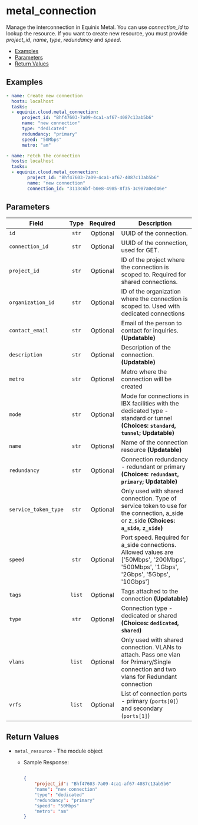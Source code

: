 # metal_connection

Manage the interconnection in Equinix Metal. You can use *connection_id* to lookup the resource. If you want to create new resource, you must provide *project_id*, *name*, *type*, *redundancy* and *speed*.


- [Examples](#examples)
- [Parameters](#parameters)
- [Return Values](#return-values)

## Examples

```yaml
- name: Create new connection
  hosts: localhost
  tasks:
  - equinix.cloud.metal_connection:
      project_id: "Bhf47603-7a09-4ca1-af67-4087c13ab5b6"
      name: "new connection"
      type: "dedicated"
      redundancy: "primary"
      speed: "50Mbps"
      metro: "am"

```

```yaml
- name: Fetch the connection
  hosts: localhost
  tasks:     
  - equinix.cloud.metal_connection:
        project_id: "Bhf47603-7a09-4ca1-af67-4087c13ab5b6"
        name: "new connection"
        connection_id: "3113c6bf-b0e8-4985-8f35-3c987a0ed46e"

```










## Parameters

| Field     | Type | Required | Description                                                                  |
|-----------|------|----------|------------------------------------------------------------------------------|
| `id` | <center>`str`</center> | <center>Optional</center> | UUID of the connection.   |
| `connection_id` | <center>`str`</center> | <center>Optional</center> | UUID of the connection, used for GET.   |
| `project_id` | <center>`str`</center> | <center>Optional</center> | ID of the project where the connection is scoped to. Required for shared connections.   |
| `organization_id` | <center>`str`</center> | <center>Optional</center> | ID of the organization where the connection is scoped to. Used with dedicated connections   |
| `contact_email` | <center>`str`</center> | <center>Optional</center> | Email of the person to contact for inquiries.  **(Updatable)** |
| `description` | <center>`str`</center> | <center>Optional</center> | Description of the connection.  **(Updatable)** |
| `metro` | <center>`str`</center> | <center>Optional</center> | Metro where the connection will be created   |
| `mode` | <center>`str`</center> | <center>Optional</center> | Mode for connections in IBX facilities with the dedicated type - standard or tunnel  **(Choices: `standard`, `tunnel`; Updatable)** |
| `name` | <center>`str`</center> | <center>Optional</center> | Name of the connection resource  **(Updatable)** |
| `redundancy` | <center>`str`</center> | <center>Optional</center> | Connection redundancy - redundant or primary  **(Choices: `redundant`, `primary`; Updatable)** |
| `service_token_type` | <center>`str`</center> | <center>Optional</center> | Only used with shared connection. Type of service token to use for the connection, a_side or z_side  **(Choices: `a_side`, `z_side`)** |
| `speed` | <center>`str`</center> | <center>Optional</center> | Port speed. Required for a_side connections. Allowed values are ['50Mbps', '200Mbps', '500Mbps', '1Gbps', '2Gbps', '5Gbps', '10Gbps']   |
| `tags` | <center>`list`</center> | <center>Optional</center> | Tags attached to the connection  **(Updatable)** |
| `type` | <center>`str`</center> | <center>Optional</center> | Connection type - dedicated or shared  **(Choices: `dedicated`, `shared`)** |
| `vlans` | <center>`list`</center> | <center>Optional</center> | Only used with shared connection. VLANs to attach. Pass one vlan for Primary/Single connection and two vlans for Redundant connection   |
| `vrfs` | <center>`list`</center> | <center>Optional</center> | List of connection ports - primary (`ports[0]`) and secondary (`ports[1]`)   |






## Return Values

- `metal_resource` - The module object

    - Sample Response:
        ```json
        
        {
            "project_id": "Bhf47603-7a09-4ca1-af67-4087c13ab5b6"
            "name": "new connection"
            "type": "dedicated"
            "redundancy": "primary"
            "speed": "50Mbps"
            "metro": "am"
        }
        
        ```


